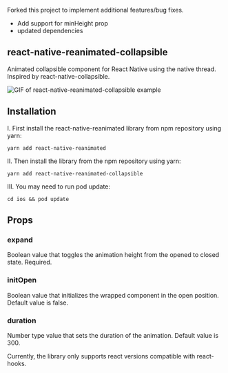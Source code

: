 Forked this project to implement additional features/bug fixes.

- Add support for minHeight prop
- updated dependencies


## react-native-reanimated-collapsible

Animated collapsible component for React Native using the native thread. Inspired by react-native-collapsible.

![GIF of react-native-reanimated-collapsible example](https://media.giphy.com/media/dZjmjRWdyVbOrJQLHj/giphy.gif)

## Installation

I. First install the react-native-reanimated library from npm repository using yarn:

```
yarn add react-native-reanimated
```

II. Then install the library from the npm repository using yarn:

```
yarn add react-native-reanimated-collapsible
```

III. You may need to run pod update:

```
cd ios && pod update
```

## Props
### expand
Boolean value that toggles the animation height from the opened to closed state. Required.

### initOpen
Boolean value that initializes the wrapped component in the open position. Default value is false.

### duration
Number type value that sets the duration of the animation. Default value is 300.


Currently, the library only supports react versions compatible with react-hooks.
